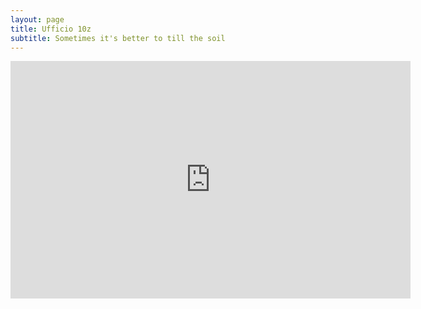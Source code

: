 ```yaml
---
layout: page
title: Ufficio 10z
subtitle: Sometimes it's better to till the soil
---
```


<iframe src="https://docs.google.com/presentation/d/e/2PACX-1vQma91fi5U1WQELkNXA5U3Y-FVbKtgOE9DsLf1c6RhJ5EYNrzNgeY5LqXk8K_vXxgdQYh_oRn5FZ5M8/embed?start=false&loop=false&delayms=3000" frameborder="0" width="640" height="380" allowfullscreen="true" mozallowfullscreen="true" webkitallowfullscreen="true"></iframe>
